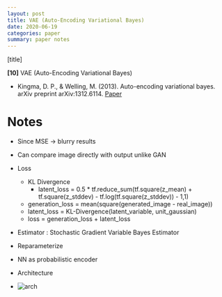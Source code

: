 ```yaml
---
layout: post
title: VAE (Auto-Encoding Variational Bayes)
date: 2020-06-19
categories: paper
summary: paper notes
---
```


[title]

**[10]** VAE (Auto-Encoding Variational Bayes)
- Kingma, D. P., & Welling, M. (2013). Auto-encoding variational bayes. arXiv preprint arXiv:1312.6114.
[Paper](https://arxiv.org/pdf/1312.6114.pdf?source=post_page---------------------------)

# Notes
- Since MSE -> blurry results
- Can compare image directly with output unlike GAN
- Loss
  - KL Divergence
    - latent_loss = 0.5 * tf.reduce_sum(tf.square(z_mean) + tf.square(z_stddev) - tf.log(tf.square(z_stddev)) - 1,1)  
  - generation_loss = mean(square(generated_image - real_image))  
  - latent_loss = KL-Divergence(latent_variable, unit_gaussian)  
  - loss = generation_loss + latent_loss  
- Estimator : Stochastic Gradient Variable Bayes Estimator
- Reparameterize
- NN as probabilistic encoder


- Architecture
- ![arch](../assets/img/deconstrucImages/model.png)
